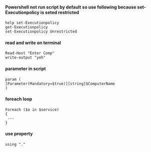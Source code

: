 
#### Powershell not run script by default so use following because set-Executionpolicy is seted restricted
```
help set-Executionpolicy
get-Executionpolicy
set-Executionpolicy Unrestricted
```

#### read and write on terminal
```
Read-Host "Enter Comp"
write-output "yeh"
```

#### parameter in script
```
param (
[Parameter(Mandatory=$true)][string]$ComputerName
)
```
#### foreach loop
```
Foreach ($a in $service)
{
 --- 
}
```
#### use property
```
using "." 
```



